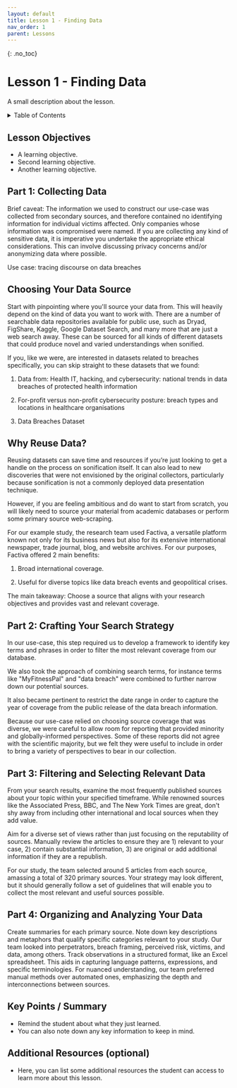 ```yaml
---
layout: default
title: Lesson 1 - Finding Data
nav_order: 1
parent: Lessons
---
```

<!-- 
This page is an example lesson template.
Add, edit, or remove any content below for the workshop in question. -->

<!-- Putting a {: .no_toc} above a header removes it from the table of contents -->

{: .no_toc}  
# Lesson 1 - Finding Data

A small description about the lesson.

<!-- This is your table of contents. You don't need to touch it, it automatically creates it when you add or remove headers. If you do not want a header to be included, put {: .no_toc } above the header line, as you can see above with Lesson 1 - Lesson Name. Make sure that there's also an empty line above {: .no_toc }... Markdown is picky about this :( -->
<details markdown="block" class="toc">
  <summary>
    Table of Contents
  </summary>
  {: .text-delta }
- TOC
{:toc}
</details>

<!-- Here are your learning objectives. Just like in the introduction, but more specific for this lesson. -->
## Lesson Objectives
- A learning objective.
- Second learning objective.
- Another learning objective.


## Part 1: Collecting Data  

Brief caveat: The information we used to construct our use-case was collected from secondary sources, and therefore contained no identifying information for individual victims affected. Only companies whose information was compromised were named. If you are collecting any kind of sensitive data, it is imperative you undertake the appropriate ethical considerations. This can involve discussing privacy concerns and/or anonymizing data where possible. 

Use case: tracing discourse on data breaches  

## Choosing Your Data Source  

Start with pinpointing where you'll source your data from. This will heavily depend on the kind of data you want to work with. There are a number of searchable data repositories available for public use, such as Dryad, FigShare, Kaggle, Google Dataset Search, and many more that are just a web search away. These can be sourced for all kinds of different datasets that could produce novel and varied understandings when sonified.  

If you, like we were, are interested in datasets related to breaches specifically, you can skip straight to these datasets that we found:  

1) Data from: Health IT, hacking, and cybersecurity: national trends in data breaches of protected health information 

2) For-profit versus non-profit cybersecurity posture: breach types and locations in healthcare organisations 

3) Data Breaches Dataset 

## Why Reuse Data? 

Reusing datasets can save time and resources if you’re just looking to get a handle on the process on sonification itself. It can also lead to new discoveries that were not envisioned by the original collectors, particularly because sonification is not a commonly deployed data presentation technique.  
 
However, if you are feeling ambitious and do want to start from scratch, you will likely need to source your material from academic databases or perform some primary source web-scraping. 

For our example study, the research team used Factiva, a versatile platform known not only for its business news but also for its extensive international newspaper, trade journal, blog, and website archives. For our purposes, Factiva offered 2 main benefits: 

1) Broad international coverage. 

2) Useful for diverse topics like data breach events and geopolitical crises.  

The main takeaway: Choose a source that aligns with your research objectives and provides vast and relevant coverage. 


## Part 2: Crafting Your Search Strategy  

In our use-case, this step required us to develop a framework to identify key terms and phrases in order to filter the most relevant coverage from our database. 

We also took the approach of combining search terms, for instance terms like "MyFitnessPal" and "data breach" were combined to further narrow down our potential sources.  

It also became pertinent to restrict the date range in order to capture the year of coverage from the public release of the data breach information.  

Because our use-case relied on choosing source coverage that was diverse, we were careful to allow room for reporting that provided minority and globally-informed perspectives. Some of these reports did not agree with the scientific majority, but we felt they were useful to include in order to bring a variety of perspectives to bear in our collection. 


## Part 3: Filtering and Selecting Relevant Data  

From your search results, examine the most frequently published sources about your topic within your specified timeframe. While renowned sources like the Associated Press, BBC, and The New York Times are great, don't shy away from including other international and local sources when they add value.  

Aim for a diverse set of views rather than just focusing on the reputability of sources. Manually review the articles to ensure they are 1) relevant to your case, 2) contain substantial information, 3) are original or add additional information if they are a republish. 

For our study, the team selected around 5 articles from each source, amassing a total of 320 primary sources. Your strategy may look different, but it should generally follow a set of guidelines that will enable you to collect the most relevant and useful sources possible. 
 

## Part 4: Organizing and Analyzing Your Data  

Create summaries for each primary source. Note down key descriptions and metaphors that qualify specific categories relevant to your study. Our team looked into perpetrators, breach framing, perceived risk, victims, and data, among others. Track observations in a structured format, like an Excel spreadsheet. This aids in capturing language patterns, expressions, and specific terminologies. For nuanced understanding, our team preferred manual methods over automated ones, emphasizing the depth and interconnections between sources. 


<!-- Summarize your learning objectives here. It acts as a reminder to the learner about what they just learned, as well as a checklist for you to make sure you covered everything you wished to cover. -->
## Key Points / Summary

- Remind the student about what they just learned.
- You can also note down any key information to keep in mind.

<!-- You can add your additional resources for a specific lesson here, however there is also an additional resources page alongside the conclusion at the end of the workshop website. -->
## Additional Resources (optional)

- Here, you can list some additional resources the student can access to learn more about this lesson.
